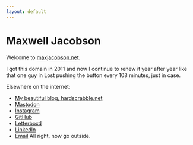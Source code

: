 ```yaml
---
layout: default
---
```


# Maxwell Jacobson

Welcome to <a href="https://www.maxjacobson.net">maxjacobson.net</a>.

I got this domain in 2011 and now I continue to renew it year after year like that one guy in Lost pushing the button every 108 minutes, just in case.

Elsewhere on the internet:

- [<i class="fa-solid fa-house" title="My blog, hardscrabble.net"></i> My beautiful blog, hardscrabble.net](http://hardscrabble.net)
- [<i class="fa-brands fa-mastodon" title="Mastodon"></i> Mastodon](https://mastodon.online/@maxjacobson)
- [<i class="fa-brands fa-instagram" title="Instagram"></i> Instagram](https://www.instagram.com/maxjacobson/)
- [<i class="fa-brands fa-github" title="GitHub"></i> GitHub](http://github.com/maxjacobson)
- [<i class="fa-brands fa-square-letterboxd" title="Letterboxd"></i> Letterboxd](https://letterboxd.com/maxjacobson)
- [<i class="fa-brands fa-linkedin" title="LinkedIn"></i> LinkedIn](https://www.linkedin.com/in/maxjacobson1/)
- [<i class="fa-solid fa-at" title="Email"></i> Email](mailto:max@hardscrabble.net)
All right, now go outside.
